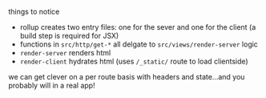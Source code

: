 things to notice

- rollup creates two entry files: one for the sever and one for the client (a build step is required for JSX)
- functions in `src/http/get-*` all delgate to `src/views/render-server` logic
- `render-server` renders html
- `render-client` hydrates html (uses `/_static/` route to load clientside)

we can get clever on a per route basis with headers and state…and you probably will in a real app!
